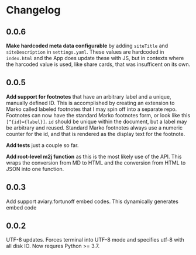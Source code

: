 # Changelog

## 0.0.6

**Make hardcoded meta data configurable** by adding `siteTitle` and `siteDescription` in `settings.yaml`. These values are hardcoded in `index.html` and the App does update these with JS, but in contexts where the harcoded value is used, like share cards, that was insufficent on its own.

## 0.0.5

**Add support for footnotes** that have an arbitrary label and a unique, manually defined ID. This is accomplished by creating an extension to Marko called labeled footnotes that I may spin off into a separate repo. Footnotes can now have the standard Marko footnotes form, or look like this `[^{id}={label}]`. `id` should be unique within the document, but a label may be arbitrary and reused. Standard Marko footnotes always use a numeric counter for the id, and that is rendered as the display text for the footnote.

**Add tests** just a couple so far.

**Add root-level m2j function** as this is the most likely use of the API. This wraps the conversion from MD to HTML and the conversion from HTML to JSON into one function.

## 0.0.3

Add support aviary.fortunoff embed codes. This dynamically generates embed code 

## 0.0.2

UTF-8 updates. Forces terminal into UTF-8 mode and specifies utf-8 with all disk IO. Now requres Python >= 3.7.  
